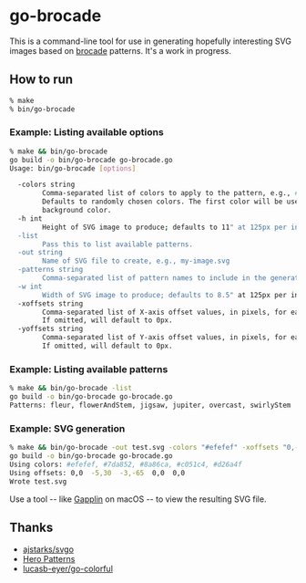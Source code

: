 # go-brocade

This is a command-line tool for use in generating hopefully interesting SVG images based on
[brocade](https://en.wikipedia.org/wiki/Brocade) patterns. It's a work in progress.

## How to run

```sh
% make
% bin/go-brocade
```

### Example: Listing available options

```sh
% make && bin/go-brocade
go build -o bin/go-brocade go-brocade.go
Usage: bin/go-brocade [options]

  -colors string
    	Comma-separated list of colors to apply to the pattern, e.g., #ff00ff,#999999.
    	Defaults to randomly chosen colors. The first color will be used for the
    	background color.
  -h int
    	Height of SVG image to produce; defaults to 11" at 125px per inch (default 1375)
  -list
    	Pass this to list available patterns.
  -out string
    	Name of SVG file to create, e.g., my-image.svg
  -patterns string
    	Comma-separated list of pattern names to include in the generated image. (default "flowerAndStem,swirlyStem,fleur")
  -w int
    	Width of SVG image to produce; defaults to 8.5" at 125px per inch (default 1063)
  -xoffsets string
    	Comma-separated list of X-axis offset values, in pixels, for each pattern.
    	If omitted, will default to 0px.
  -yoffsets string
    	Comma-separated list of Y-axis offset values, in pixels, for each pattern.
    	If omitted, will default to 0px.
```

### Example: Listing available patterns

```sh
% make && bin/go-brocade -list
go build -o bin/go-brocade go-brocade.go
Patterns: fleur, flowerAndStem, jigsaw, jupiter, overcast, swirlyStem
```

### Example: SVG generation

```sh
% make && bin/go-brocade -out test.svg -colors "#efefef" -xoffsets "0,-5,-3" -yoffsets "0,30,-65" && open test.svg
go build -o bin/go-brocade go-brocade.go
Using colors: #efefef, #7da852, #8a86ca, #c051c4, #d26a4f
Using offsets: 0,0  -5,30  -3,-65  0,0  0,0
Wrote test.svg
```

Use a tool -- like [Gapplin](http://gapplin.wolfrosch.com) on macOS -- to view
the resulting SVG file.

## Thanks

- [ajstarks/svgo](https://github.com/ajstarks/svgo)
- [Hero Patterns](https://www.heropatterns.com)
- [lucasb-eyer/go-colorful](https://github.com/lucasb-eyer/go-colorful)
